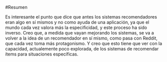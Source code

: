 #Resumen

Es interesante el punto que dice que antes los sistemas recomendadores eran algo en sí mismos
y no como ayuda de una aplicación, ya que el mundo cada vez valora más la especificidad, y este
proceso ha sido inverso. Creo que, a medida que vayan mejorando los sistemas, se va a volver a
la idea de un recomendador en sí mismo, como pasa con Reddit, que cada vez toma más protagonismo.
Y creo que esto tiene que ver con la capacidad, actualemente poco explorada, de los sistemas de
recomendar ítems para situaciones específicas. 